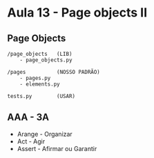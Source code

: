 # Aula 13 - Page objects II

## Page Objects

```
/page_objects   (LIB)
    - page_objects.py

/pages          (NOSSO PADRÃO)
    - pages.py
    - elements.py

tests.py        (USAR)
```


## AAA - 3A

- Arange  - Organizar
- Act     - Agir
- Assert  - Afirmar ou Garantir

